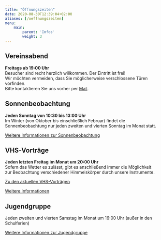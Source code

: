 ```yaml
---
title: "Öffnungszeiten"
date: 2020-08-30T12:39:04+02:00
aliases: [/oeffnungszeiten]
menu:
    main: 
        parent: 'Infos'
        weight: 3
---
```


## Vereinsabend

**Freitags ab 19:00 Uhr**  
Besucher sind recht herzlich willkommen. Der Eintritt ist frei!  
Wir möchten vermeiden, dass Sie möglicherweise verschlossene Türen vorfinden.  
Bitte kontaktieren Sie uns vorher per [Mail](/kontakt).

## Sonnenbeobachtung

**Jeden Sonntag von 10:30 bis 13:00 Uhr**  
Im Winter (von Oktober bis einschließlich Februar) findet die Sonnenbeobachtung nur jeden zweiten und vierten Sonntag im Monat statt.

[Weitere Informationen zur Sonnenbeobachtung](/ueber-uns/sonnenbeobachtung)

## VHS-Vorträge

**Jeden letzten Freitag im Monat um 20:00 Uhr**  
Sofern das Wetter es zulässt, gibt es anschließend immer die Möglichkeit zur Beobachtung verschiedener Himmelskörper durch unsere Instrumente.

[Zu den aktuellen VHS-Vorträgen](/vhs)

[Weitere Informationen](/infos/vortraege)

## Jugendgruppe

Jeden zweiten und vierten Samstag im Monat um 16:00 Uhr (außer in den Schulferien)

[Weitere Informationen zur Jugendgruppe](/ueber-uns/jugendgruppe)
